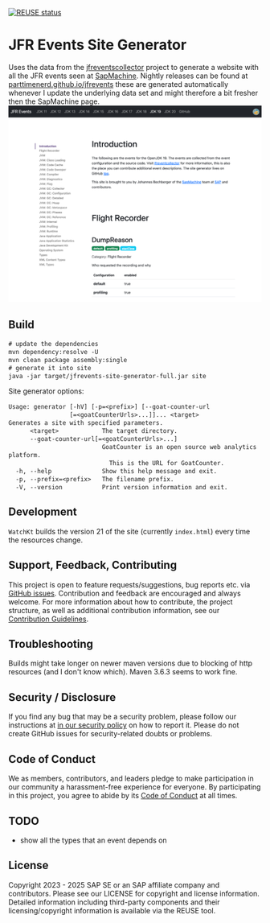 [![REUSE status](https://api.reuse.software/badge/github.com/SAP/sapmachine-jfrevents-site-generator)](https://api.reuse.software/info/github.com/SAP/sapmachine-jfrevents-site-generator)

JFR Events Site Generator
=========================

Uses the data from the [jfreventscollector](https://github.com/SAP/sapmachine-jfreventcollector)
project to generate a website with all the JFR events seen at [SapMachine](https://sapmachine.io/jfrevents).
Nightly releases can be found at [parttimenerd.github.io/jfrevents](https://parttimenerd.github.io/jfrevents)
these are generated automatically whenever I update the underlying data set and might therefore
a bit fresher then the SapMachine page.
![Screenshot](img/screenshot.png)

Build
-----
```shell
# update the dependencies
mvn dependency:resolve -U
mvn clean package assembly:single
# generate it into site
java -jar target/jfrevents-site-generator-full.jar site
```

Site generator options:

```
Usage: generator [-hV] [-p=<prefix>] [--goat-counter-url
                 [=<goatCounterUrls>...]]... <target>
Generates a site with specified parameters.
      <target>            The target directory.
      --goat-counter-url[=<goatCounterUrls>...]
                          GoatCounter is an open source web analytics platform.
                            This is the URL for GoatCounter.
  -h, --help              Show this help message and exit.
  -p, --prefix=<prefix>   The filename prefix.
  -V, --version           Print version information and exit.
```

Development
-----------
`WatchKt` builds the version 21 of the site (currently `index.html`) every time the resources change.

## Support, Feedback, Contributing

This project is open to feature requests/suggestions, bug reports etc.
via [GitHub issues](https://github.com/SAP/sapmachine-jfrevents-site-generator/issues).
Contribution and feedback are encouraged and always welcome.
For more information about how to contribute, the project structure,
as well as additional contribution information,
see our [Contribution Guidelines](CONTRIBUTING.md).

## Troubleshooting
Builds might take longer on newer maven versions due to blocking
of http resources (and I don't know which).
Maven 3.6.3 seems to work fine.

## Security / Disclosure
If you find any bug that may be a security problem, please follow our instructions at
[in our security policy](https://github.com/SAP/sapmachine-jfrevents-site-generator/security/policy) on how to report it.
Please do not create GitHub issues for security-related doubts or problems.

## Code of Conduct

We as members, contributors, and leaders pledge to make participation in our community
a harassment-free experience for everyone. By participating in this project,
you agree to abide by its [Code of Conduct](https://github.com/SAP/.github/blob/main/CODE_OF_CONDUCT.md) at all times.

TODO
----
- show all the types that an event depends on


License
-------
Copyright 2023 - 2025  SAP SE or an SAP affiliate company and contributors.
Please see our LICENSE for copyright and license information.
Detailed information including third-party components and their
licensing/copyright information is available via the REUSE tool.